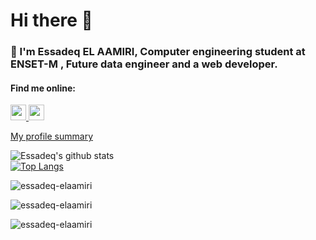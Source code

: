 # Hi there 👋
### 💬 I'm Essadeq EL AAMIRI, Computer engineering student at ENSET-M , Future data engineer and a web developer.
#### Find me online:
<p>
  <a target="_blank" href="https://www.linkedin.com/in/elaamiri-essadeq/">
    <img src="https://img.shields.io/badge/linkedin-%230077B5.svg?&style=for-the-badge&logo=linkedin&logoColor=white" height=25>
  </a>
  <a target="_blank" href="mailto:essadeq0701@gmail.com">
    <img src="https://img.shields.io/badge/gmail-BB001B.svg?&style=for-the-badge&logo=gmail&logoColor=white" height=25>
  </a>
</p>

[My profile summary ](https://profile-summary-for-github.com/user/essadeq-elaamiri)

![Essadeq's github stats](https://github-readme-stats.vercel.app/api?username=essadeq-elaamiri)  
[![Top Langs](https://github-readme-stats.vercel.app/api/top-langs/?username=essadeq-elaamiri)](https://github.com/essadeq-elaamiri/github-readme-stats)

<p><img align="center" src="https://github-readme-stats.vercel.app/api?username=essadeq-elaamiri" alt="essadeq-elaamiri" /></p>
<p><img align="center" src="https://github-readme-stats.vercel.app/api/top-langs/?username=essadeq-elaamiri" alt="essadeq-elaamiri" /></p>
<p><img align="center" src="https://github-readme-streak-stats.herokuapp.com/?user=essadeq-elaamiri" alt="essadeq-elaamiri" /></p>
